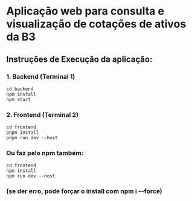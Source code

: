 # Aplicação web para consulta e visualização de cotações de ativos da B3

## Instruções de Execução da aplicação: 

### 1. Backend (Terminal 1)
```
cd backend
npm install
npm start
```

### 2. Frontend (Terminal 2)
```
cd frontend
pnpm install
pnpm run dev --host
```
### Ou faz pelo npm também:
```
cd frontend
npm install
npm run dev --host
```
### (se der erro, pode forçar o install com npm i --force)
